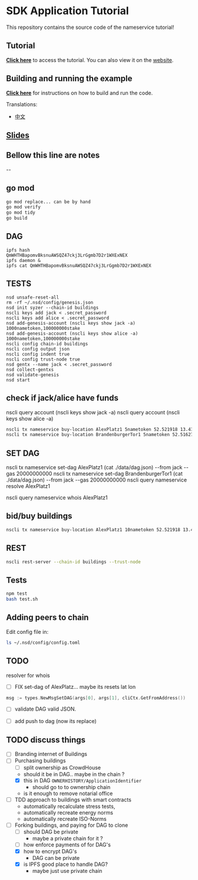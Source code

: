 # SDK Application Tutorial

This repository contains the source code of the nameservice tutorial!

## Tutorial

**[Click here](./tutorial/README.md)** to access the tutorial. You can also view it on the [website](https://cosmos.network/docs/tutorial).

## Building and running the example

**[Click here](./tutorial/build-run.md)**  for instructions on how to build and run the code.

Translations:
- [中文](./README_cn.md)

## [Slides](https://docs.google.com/presentation/d/1aCMAdkVY-gfgnGNPTygwVk3o68czPQ_VYfvdMy9Ek5Q/edit?usp=sharing)


## Bellow this line are notes
--

## go mod
```bash
go mod replace... can be by hand
go mod verify
go mod tidy
go build
```


## DAG
```
ipfs hash
QmWHTHBapomvBksnuAWSQZ47ckj3LrGgmb7D2r1WXExNEX
ipfs daemon &
ipfs cat QmWHTHBapomvBksnuAWSQZ47ckj3LrGgmb7D2r1WXExNEX
```

## TESTS
```fish
nsd unsafe-reset-all
rm -rf ~/.nsd/config/genesis.json
nsd init syzer --chain-id buildings
nscli keys add jack < .secret_password
nscli keys add alice < .secret_password
nsd add-genesis-account (nscli keys show jack -a) 1000nametoken,100000000stake
nsd add-genesis-account (nscli keys show alice -a) 1000nametoken,100000000stake
nscli config chain-id buildings
nscli config output json
nscli config indent true
nscli config trust-node true
nsd gentx --name jack < .secret_password
nsd collect-gentxs
nsd validate-genesis
nsd start
```

## check if jack/alice have funds
nscli query account (nscli keys show jack -a)
nscli query account (nscli keys show alice -a)


```bash
nscli tx nameservice buy-location AlexPlatz1 5nametoken 52.521918 13.413215 --from jack
nscli tx nameservice buy-location BrandenburgerTor1 5nametoken 52.516275 13.377704 --from jack
```
## SET DAG
nscli tx nameservice set-dag AlexPlatz1 (cat ./data/dag.json) --from jack --gas 20000000000
nscli tx nameservice set-dag BrandenburgerTor1 (cat ./data/dag.json) --from jack --gas 20000000000
nscli query nameservice resolve AlexPlatz1

nscli query nameservice whois AlexPlatz1

## bid/buy buildings
```bash
nscli tx nameservice buy-location AlexPlatz1 10nametoken 52.521918 13.413215 --from alice
```

## REST
```bash
nscli rest-server --chain-id buildings --trust-node
```

## Tests
```bash
npm test
bash test.sh
```


## Adding peers to chain
Edit config file in:
```bash
ls ~/.nsd/config/config.toml
```

## TODO
resolver
for whois

- [ ] FIX set-dag of AlexPlatz... maybe its resets lat lon
```go
msg := types.NewMsgSetDAG(args[0], args[1], cliCtx.GetFromAddress())
```


- [ ] validate DAG valid JSON.
- [ ] add push to dag (now its replace)





## TODO discuss things
- [ ] Branding internet of Buildings
- [ ] Purchasing buildings
    - [ ] split ownership as CrowdHouse
    - should it be in DAG.. maybe in the chain ?
    - [X] this in DAG `OWNERHISTORY/ApplicationIdentifier`
        - should go to to ownership chain
    - is it enough to remove notarial office
- [ ] TDD approach to buildings with smart contracts
    - automatically recalculate stress tests,
    - automatically recreate energy norms
    - automatically recreate ISO-Norms
- [ ] Forking buildings, and paying for DAG to clone
    - [ ] should DAG be private
        - maybe a private chain for it ?
    - [ ] how enforce payments of for DAG's
    - [X] how to encrypt DAG's
        - DAG can be private
    - [X] is IPFS good place to handle DAG?
        - maybe just use private chain
